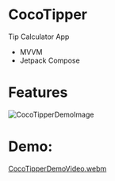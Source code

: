# CocoTipper
Tip Calculator App
- MVVM
- Jetpack Compose
# Features
![CocoTipperDemoImage](https://github.com/ianttta/CocoTipper/assets/135581442/3a4706d3-00ca-4f23-9c39-082c95fc18ce)
# Demo:
[CocoTipperDemoVideo.webm](https://github.com/ianttta/CocoTipper/assets/135581442/5a475e4e-eed6-43a3-8ec0-582db324d318)
